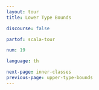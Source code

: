 ```yaml
---
layout: tour
title: Lower Type Bounds

discourse: false

partof: scala-tour

num: 19

language: th

next-page: inner-classes
previous-page: upper-type-bounds
---
```

